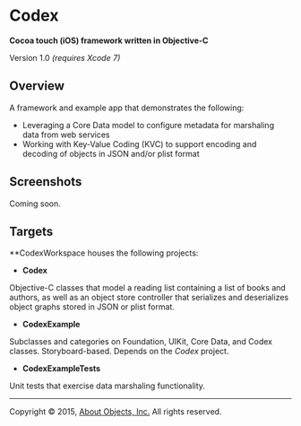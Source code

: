 # Codex
**Cocoa touch (iOS) framework written in Objective-C**

Version 1.0 *(requires Xcode 7)*

## Overview
A framework and example app that demonstrates the following:

* Leveraging a Core Data model to configure metadata for marshaling data from web services
* Working with Key-Value Coding (KVC) to support encoding and decoding of objects in JSON and/or plist format

## Screenshots

Coming soon.

<!--![](Screenshots/reading-list.png)-->
<!--<span style="width: 36px;">&nbsp;&nbsp;&nbsp;<span>-->
<!--![](Screenshots/swiped-cell.png)-->
<!--<span style="width: 36px;">&nbsp;&nbsp;&nbsp;<span>-->
<!--![](Screenshots/action-sheet.png)-->
<!--<span style="width: 36px;">&nbsp;&nbsp;&nbsp;<span>-->
<!--![](Screenshots/book-detail.png)-->

## Targets

**CodexWorkspace houses the following projects:

* **Codex**

 Objective-C classes that model a reading list containing a list of books and authors, as well as an object store controller that serializes and deserializes object graphs stored in JSON or plist format.

* **CodexExample**

Subclasses and categories on Foundation, UIKit, Core Data, and Codex classes. Storyboard-based. Depends on the *Codex* project.

* **CodexExampleTests**

Unit tests that exercise data marshaling functionality.
 
---

Copyright &copy; 2015, [About Objects, Inc.](http://www.aboutobjects.com) All rights reserved. 